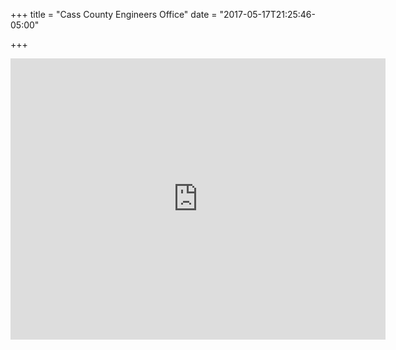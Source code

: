 +++
title = "Cass County Engineers Office"
date = "2017-05-17T21:25:46-05:00"

+++
<iframe src="https://www.google.com/maps/embed?pb=!1m18!1m12!1m3!1d2185.644178543263!2d-96.92260168466069!3d46.87526287914303!2m3!1f0!2f0!3f0!3m2!1i1024!2i768!4f13.1!3m3!1m2!1s0x52cf34ee396a2f1d%3A0x7c27d7d64042882e!2sCass+County+Engineers+Office!5e0!3m2!1sen!2sus!4v1495074162129" width="600" height="450" frameborder="0" style="border:0" allowfullscreen></iframe>
<!--more-->

